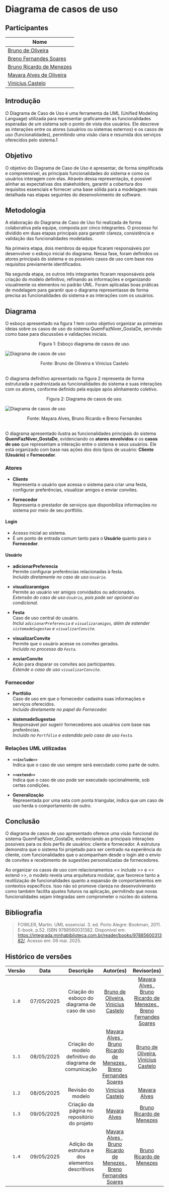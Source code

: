 # Diagrama de casos de uso 

## Participantes

| Nome                      | 
|---------------------------|
| [Bruno de Oliveira](https://github.com/BrunoOLiveirax) |
| [Breno Fernandes Soares](https://github.com/brenofrds) | 
| [Bruno Ricardo de Menezes ](https://github.com/EhOBruno) |
| [Mayara Alves de Oliveira](https://github.com/mayara-tech) | 
| [Vinicius Castelo](https://github.com/Vini47) | 

## Introdução

O Diagrama de Caso de Uso é uma ferramenta da UML (Unified Modeling Language) utilizada para representar graficamente as funcionalidades esperadas de um sistema sob o ponto de vista dos usuários. Ele descreve as interações entre os atores (usuários ou sistemas externos) e os casos de uso (funcionalidades), permitindo uma visão clara e resumida dos serviços oferecidos pelo sistema.1

## Objetivo

O objetivo do Diagrama de Caso de Uso é apresentar, de forma simplificada e compreensível, as principais funcionalidades do sistema e como os usuários interagem com elas. Através dessa representação, é possível alinhar as expectativas dos stakeholders, garantir a cobertura dos requisitos essenciais e fornecer uma base sólida para a modelagem mais detalhada nas etapas seguintes do desenvolvimento de software.

## Metodologia

A elaboração do Diagrama de Caso de Uso foi realizada de forma colaborativa pela equipe, composta por cinco integrantes. O processo foi dividido em duas etapas principais para garantir clareza, consistência e validação das funcionalidades modeladas.

Na primeira etapa, dois membros da equipe ficaram responsáveis por desenvolver o esboço inicial do diagrama. Nessa fase, foram definidos os atores principais do sistema e os possíveis casos de uso com base nos requisitos previamente identificados.

Na segunda etapa, os outros três integrantes ficaram responsáveis pela criação do modelo definitivo, refinando as informações e organizando visualmente os elementos no padrão UML. Foram aplicadas boas práticas de modelagem para garantir que o diagrama representasse de forma precisa as funcionalidades do sistema e as interações com os usuários.

## Diagrama
O esboço apresentado na figura 1 tem como objetivo organizar as primeiras ideias sobre os casos de uso do sistema QuemFazNiver_GostaDe, servindo como base para discussões e validações iniciais.

<center>Figura 1: Esboço diagrama de casos de uso.</center>

![Diagrama de casos de uso](./assets/Esboco_diagrama_cs.jpeg)

<center>Fonte: Bruno de Oliveira e Vinicius Castelo </center>
<br>

O diagrama definitivo apresentado na figura 2 representa de forma estruturada e padronizada as funcionalidades do sistema e suas interações com os atores, conforme definido pela equipe após alinhamento coletivo.

<center>Figura 2: Diagrama de casos de uso.</center>

![Diagrama de casos de uso](./assets/Diagrama-casos-de-uso.png)

<center>Fonte: Mayara Alves, Bruno Ricardo  e Breno Fernandes </center>
<br>

O diagrama apresentado ilustra as funcionalidades principais do sistema **QuemFazNiver_GostaDe**, evidenciando os **atores envolvidos** e os **casos de uso** que representam a interação entre o sistema e seus usuários. Ele está organizado com base nas ações dos dois tipos de usuário: **Cliente (Usuário)** e **Fornecedor**.


### Atores

- **Cliente**  
  Representa o usuário que acessa o sistema para criar uma festa, configurar preferências, visualizar amigos e enviar convites.

- **Fornecedor**  
  Representa o prestador de serviços que disponibiliza informações no sistema por meio de seu portfólio.


#### Login
- Acesso inicial ao sistema.  
- É um ponto de entrada comum tanto para o **Usuário** quanto para o **Fornecedor**.

#### Usuário

- **adicionarPreferencia**  
  Permite configurar preferências relacionadas à festa.  
  _Incluído diretamente no caso de uso `Usuário`._

- **visualizaramigos**  
  Permite ao usuário ver amigos convidados ou adicionados.  
  _Extensão do caso de uso `Usuário`, pois pode ser opcional ou condicional._

- **Festa**  
  Caso de uso central do usuário.  
  _Inclui `adicionarPreferencia` e `visualizaramigos`, além de estender `sistemadeSugestao` e `visualizarConvite`._

- **visualizarConvite**  
  Permite que o usuário acesse os convites gerados.  
  _Incluído no processo da `Festa`._

- **enviarConvite**  
  Ação para disparar os convites aos participantes.  
  _Estende o caso de uso `visualizarConvite`._

### Fornecedor

- **Portfólio**  
  Caso de uso em que o fornecedor cadastra suas informações e serviços oferecidos.  
  _Incluído diretamente no papel do Fornecedor._

- **sistemadeSugestao**  
  Responsável por sugerir fornecedores aos usuários com base nas preferências.  
  _Incluído no `Portfólio` e estendido pelo caso de uso `Festa`._

### Relações UML utilizadas

- **`<<include>>`**  
  Indica que o caso de uso sempre será executado como parte de outro. 

- **`<<extend>>`**  
  Indica que o caso de uso pode ser executado opcionalmente, sob certas condições.

- **Generalização**  
  Representada por uma seta com ponta triangular, indica que um caso de uso herda o comportamento de outro.    

## Conclusão 

O diagrama de casos de uso apresentado oferece uma visão funcional do sistema QuemFazNiver_GostaDe, evidenciando as principais interações possíveis para os dois perfis de usuários: cliente e fornecedor. A estrutura demonstra que o sistema foi projetado para ser centrado na experiência do cliente, com funcionalidades que o acompanham desde o login até o envio de convites e recebimento de sugestões personalizadas de fornecedores.

Ao organizar os casos de uso com relacionamentos << include >> e << extend >>, o modelo revela uma arquitetura modular, que favorece tanto a reutilização de funcionalidades quanto a expansão de comportamentos em contextos específicos. Isso não só promove clareza no desenvolvimento como também facilita ajustes futuros na aplicação, permitindo que novas funcionalidades sejam integradas sem comprometer o núcleo do sistema.

## Bibliografia 

> FOWLER, Martin. UML essencial. 3. ed. Porto Alegre: Bookman, 2011. E-book. p.52. ISBN 9788560031382. Disponível em: https://integrada.minhabiblioteca.com.br/reader/books/9788560031382/. Acesso em: 06 mai. 2025.

## Histórico de versões

| Versão |    Data    |                       Descrição                       |                       Autor(es)                        |                      Revisor(es)                       |
| :----: | :--------: | :---------------------------------------------------: | :----------------------------------------------------: | :----------------------------------------------------: 
| `1.0`  | 07/05/2025|  Criação do esboço do diagrama de caso de uso |[Bruno de Oliveira](https://github.com/BrunoOLiveirax), [Vinicius Castelo](https://github.com/Vini47) | [Mayara Alves ](https://github.com/mayara-tech), [Bruno Ricardo de Menezes ](https://github.com/EhOBruno), [Breno Fernandes Soares](https://github.com/brenofrds) |
| `1.1`  | 08/05/2025| Criação do modelo definitivo do diagrama de comunicação |[Mayara Alves ](https://github.com/mayara-tech), [Bruno Ricardo de Menezes ](https://github.com/EhOBruno), [Breno Fernandes Soares](https://github.com/brenofrds) | [Bruno de Oliveira](https://github.com/BrunoOLiveirax), [Vinicius Castelo](https://github.com/Vini47) |
| `1.2`  | 08/05/2025|  Revisão do modelo |[Vinicius Castelo](https://github.com/Vini47)  | [Mayara Alves ](https://github.com/mayara-tech) |
| `1.3`  | 09/05/2025| Criação da página no repositório do projeto |[Mayara Alves ](https://github.com/mayara-tech)  | [Bruno Ricardo de Menezes ](https://github.com/EhOBruno) |
| `1.4`  | 09/05/2025| Adição da estrutura e dos elementos descritivos |[Mayara Alves ](https://github.com/mayara-tech), [Bruno Ricardo de Menezes ](https://github.com/EhOBruno), [Breno Fernandes Soares](https://github.com/brenofrds) | [Bruno Ricardo de Menezes ](https://github.com/EhOBruno) |

